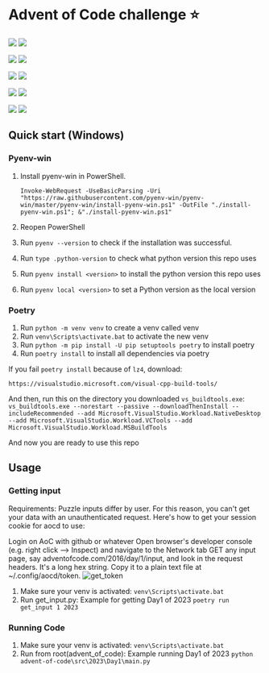 # Advent of Code challenge ⭐️
![](https://img.shields.io/badge/2019_stars%20⭐-4-yellow)
![](https://img.shields.io/badge/2019_days%20completed-2-red)

![](https://img.shields.io/badge/2020_stars%20⭐-19-yellow)
![](https://img.shields.io/badge/2020_days%20completed-9-red)

![](https://img.shields.io/badge/2021_stars%20⭐-30-yellow)
![](https://img.shields.io/badge/2021_days%20completed-15-red)

![](https://img.shields.io/badge/2022_stars%20⭐-26-yellow)
![](https://img.shields.io/badge/2022_days%20completed-13-red)

![](https://img.shields.io/badge/2023_stars%20⭐-24-yellow)
![](https://img.shields.io/badge/2023_days%20completed-11-red)

## Quick start (Windows)

### Pyenv-win

1. Install pyenv-win in PowerShell.

   ```pwsh
   Invoke-WebRequest -UseBasicParsing -Uri "https://raw.githubusercontent.com/pyenv-win/pyenv-win/master/pyenv-win/install-pyenv-win.ps1" -OutFile "./install-pyenv-win.ps1"; &"./install-pyenv-win.ps1"
   ```
1. Reopen PowerShell
1. Run `pyenv --version` to check if the installation was successful.
1. Run `type .python-version` to check what python version this repo uses
1. Run `pyenv install <version>` to install the python version this repo uses
1. Run `pyenv local <version>` to set a Python version as the local version

### Poetry

1. Run `python -m venv venv` to create a venv called venv
1. Run `venv\Scripts\activate.bat` to activate the new venv
1. Run `python -m pip install -U pip setuptools poetry` to install poetry
1. Run `poetry install` to install all dependencies via poetry

If you fail `poetry install` because of `lz4`, download:

`https://visualstudio.microsoft.com/visual-cpp-build-tools/`

And then, run this on the directory you downloaded `vs_buildtools.exe`:
`vs_buildtools.exe --norestart --passive --downloadThenInstall --includeRecommended --add Microsoft.VisualStudio.Workload.NativeDesktop --add Microsoft.VisualStudio.Workload.VCTools --add Microsoft.VisualStudio.Workload.MSBuildTools`

And now you are ready to use this repo

## Usage
### Getting input
Requirements:
Puzzle inputs differ by user. For this reason, you can't get your data with an unauthenticated request. Here's how to get your session cookie for aocd to use:

Login on AoC with github or whatever
Open browser's developer console (e.g. right click --> Inspect) and navigate to the Network tab
GET any input page, say adventofcode.com/2016/day/1/input, and look in the request headers.
It's a long hex string. Copy it to a plain text file at ~/.config/aocd/token.
![get_token](https://github.com/reycardo/advent_of_code//blob/master/advent-of-code/docs/images/get_aocd_token.png?raw=true)

1. Make sure your venv is activated:
`venv\Scripts\activate.bat`
1. Run get_input.py:
   Example for getting Day1 of 2023
`poetry run get_input 1 2023`

### Running Code
1. Make sure your venv is activated:
`venv\Scripts\activate.bat`
1. Run from root(advent_of_code):
   Example running Day1 of 2023
`python advent-of-code\src\2023\Day1\main.py`
